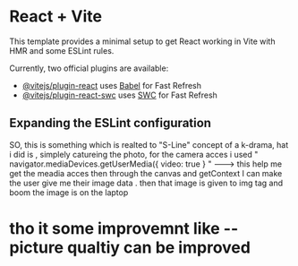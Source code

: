 # React + Vite

This template provides a minimal setup to get React working in Vite with HMR and some ESLint rules.

Currently, two official plugins are available:

- [@vitejs/plugin-react](https://github.com/vitejs/vite-plugin-react/blob/main/packages/plugin-react) uses [Babel](https://babeljs.io/) for Fast Refresh
- [@vitejs/plugin-react-swc](https://github.com/vitejs/vite-plugin-react/blob/main/packages/plugin-react-swc) uses [SWC](https://swc.rs/) for Fast Refresh

## Expanding the ESLint configuration

SO, this is something which is realted to "S-Line" concept of a k-drama, 
hat i did is , simplely catureing the photo,
for the camera acces i used   "  navigator.mediaDevices.getUserMedia({ video: true } " ---> this help me get the meadia acces 
then through the canvas and getContext I can make the user give me their image data .
then that image is given to img tag and boom the image is on the laptop 

# tho it some improvemnt like -- picture qualtiy can be improved
